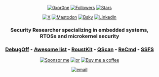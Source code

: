 
<p align="center"> 
    <a href="https://github.com/0xor0ne"><img alt="0xor0ne" src="https://komarev.com/ghpvc/?username=0xor0ne"></a>
    <a href="https://github.com/0xor0ne?tab=followers"><img alt="Followers" src="https://img.shields.io/github/followers/0xor0ne?color=4C1&logo=github"></a>
    <a href="https://github.com/0xor0ne?tab=repositories"><img alt="Stars" src="https://img.shields.io/github/stars/0xor0ne"></a>
</p> 

<p align="center"> 
    <a href="https://x.com/0xor0ne"><img alt="X" src="https://img.shields.io/badge/0xor0ne-000000?style=for-the-badge&logo=X&logoColor=white"></a>
    <a href="https://infosec.exchange/@0xor0ne"><img alt="Mastodon" src="https://img.shields.io/badge/Mastodon-6364FF?style=for-the-badge&logo=Mastodon&logoColor=white"></a>
    <a href="https://0xor0ne.bsky.social"><img alt="Bsky" src="https://img.shields.io/badge/Bluesky-3686f7?style=for-the-badge&logo=Bluesky&logoColor=white"></a>
    <a href="https://www.linkedin.com/in/nfacchi/en" target="_blank"><img alt="LinkedIn" src="https://img.shields.io/badge/Linkedin-0077B5?style=for-the-badge&logo=Linkedin&logoColor=white"></a>
</p> 

<h3 align="center"> 
Security Researcher specializing in embedded systems, RTOSs and microkernel security
</h3>

<h3 align="center"> 
<a href="https://github.com/0xor0ne/debugoff">DebugOff</a>
-
<a href="https://github.com/0xor0ne/awesome-list">Awesome list</a>
-
<a href="https://github.com/0xor0ne/RoustKit">RoustKit</a>
-
<a href="https://github.com/0xor0ne/qscan">QScan</a>
-
<a href="https://github.com/0xor0ne/recmd">ReCmd</a>
-
<a href="https://github.com/0xor0ne/ssfs">SSFS</a>
</h3>

<p align="center"> 
    <a href="https://github.com/sponsors/0xor0ne?frequency=recurring"><img alt="Sponsor me" src="https://img.shields.io/badge/Become a Sponsor-30363D?style=flat-square&logo=GitHub-Sponsors&logoColor=#white"></a>
    <a href="https://github.com/sponsors/0xor0ne?frequency=one-time"><img alt="or" src="https://img.shields.io/badge/or-FF0000?style=flat-square&logoColor=#Red"></a>
    <a href="https://www.buymeacoffee.com/0xor0neE"><img alt="Buy me a coffee" src="https://img.shields.io/badge/Buy_Me_A_Coffee-FFDD00?style=flat-square&logo=buy-me-a-coffee&logoColor=black"></a>
</p> 

<p align="center"> 
    <a href="mailto:0xor0ne@gmail.com" target="_blank"><img alt="email" src="https://img.shields.io/badge/Gmail-D14836?style=flat-square&logo=gmail&logoColor=white"></a>
</p> 
